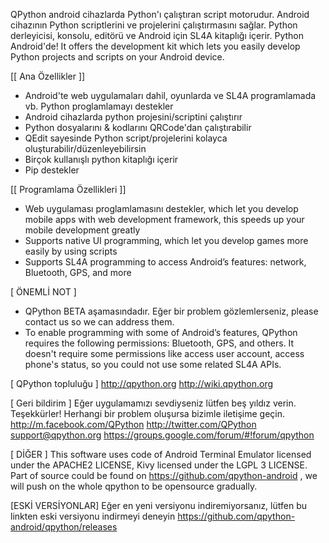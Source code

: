 QPython android cihazlarda Python'ı çalıştıran script motorudur. Android cihazının Python scriptlerini ve projelerini çalıştırmasını sağlar. Python derleyicisi, konsolu, editörü ve Android için SL4A kitaplığı içerir. Python Android'de!
It offers the development kit which lets you easily develop Python projects and scripts on your Android device.

[[ Ana Özellikler ]]
* Android'te web uygulamaları dahil, oyunlarda ve SL4A programlamada vb. Python proglamlamayı destekler
* Android cihazlarda python projesini/scriptini çalıştırır
* Python dosyalarını & kodlarını QRCode'dan çalıştırabilir 
* QEdit sayesinde Python script/projelerini kolayca oluşturabilir/düzenleyebilirsin 
* Birçok kullanışlı python kitaplığı içerir 
* Pip destekler

[[ Programlama Özellikleri ]]
* Web uygulaması proglamlamasını destekler, which let you develop mobile apps with web development framework, this speeds up your mobile development greatly
* Supports native UI programming, which let you develop games more easily by using scripts
* Supports SL4A programming to access Android’s features: network, Bluetooth, GPS, and more


[ ÖNEMLİ NOT ] 
* QPython BETA aşamasındadır. Eğer bir problem gözlemlerseniz, please contact us so we can address them.
* To enable programming with some of Android’s features, QPython requires the following permissions: Bluetooth, GPS, and others. It doesn't require some permissions like access user account, access phone's status, so you could not use some related SL4A APIs.


[ QPython topluluğu ]
http://qpython.org
http://wiki.qpython.org


[ Geri bildirim ]
Eğer uygulamamızı sevdiyseniz lütfen beş yıldız verin. Teşekkürler! 
Herhangi bir problem oluşursa bizimle iletişime geçin.
http://m.facebook.com/QPython
http://twitter.com/QPython
support@qpython.org
https://groups.google.com/forum/#!forum/qpython


[ DİĞER ]
This software uses code of Android Terminal Emulator licensed under the APACHE2 LICENSE, Kivy licensed under the LGPL 3 LICENSE.
Part of source could be found on https://github.com/qpython-android , we will push on the whole qpython to be opensource gradually.

[ESKİ VERSİYONLAR]
Eğer en yeni versiyonu indiremiyorsanız, lütfen bu linkten eski versiyonu indirmeyi deneyin https://github.com/qpython-android/qpython/releases

